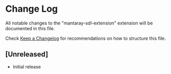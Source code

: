 # Change Log

All notable changes to the "mantaray-sdl-extension" extension will be documented in this file.

Check [Keep a Changelog](http://keepachangelog.com/) for recommendations on how to structure this file.

## [Unreleased]

- Initial release